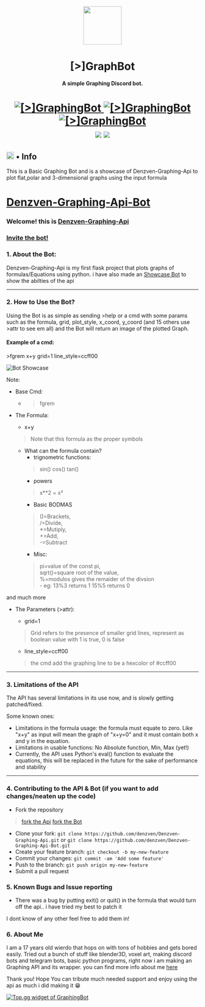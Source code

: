 <h2 align="center">
  <img src="https://cdn.discordapp.com/avatars/851532461061308438/e433f546147a5840c8910a18ebe02a70.png" height='100px' width='100px'>
</h2>

<h1 align="center">[>]GraphBot</h1>
<h4 align="center">A simple Graphing Discord bot.</h4>

<h1 align="center">
  <a href="https://top.gg/bot/851532461061308438">
      <img src="https://top.gg/api/widget/status/851532461061308438.svg" alt="[>]GraphingBot" />
  </a>
  <a href="https://top.gg/bot/851532461061308438">
      <img src="https://top.gg/api/widget/servers/851532461061308438.svg" alt="[>]GraphingBot" />
  </a>
  <a href="https://top.gg/bot/851532461061308438">
      <img src="https://top.gg/api/widget/upvotes/851532461061308438.svg" alt="[>]GraphingBot" />
  </a><br>
  <img src="https://img.shields.io/badge/discord.py-2.0-blue?style=flat" />
  <img src="https://img.shields.io/badge/Python-3.9-green?style=flat&logo=python" />
</h1>

<h2><img src="https://cdn.discordapp.com/emojis/766498653753049109.png?v=1" height="20px"> • Info</h2>

<p>This is a Basic Graphing Bot and is a showcase of Denzven-Graphing-Api to plot flat,polar and 3-dimensional graphs using the input formula</p>


# [Denzven-Graphing-Api-Bot](https://discord.com/oauth2/authorize?client_id=851532461061308438&permissions=117760&scope=bot)
### Welcome! this is [Denzven-Graphing-Api](https://denzven.pythonanywhere.com/)
### [Invite the bot!](https://discord.com/oauth2/authorize?client_id=851532461061308438&permissions=117760&scope=bot)
### 1. About the Bot:

Denzven-Graphing-Api is my first flask project that plots graphs of formulas/Equations using python. i have also made an [Showcase Bot](https://github.com/denzven/Denzven-Graphing-Api-Bot) to show the abilties of the api 

---

### 2. How to Use the Bot?

Using the Bot is as simple as sending >help or a cmd with some params such as the formula, grid, plot_style, x_coord, y_coord (and 15 others use >attr to see em all) and the Bot will return an image of the plotted Graph.

#### Example of a cmd:

\>fgrem x+y grid=1 line_style=ccff00


![Bot Showcase](https://cdn.discordapp.com/attachments/811888046910996490/885386425485389854/unknown.png)

Note:
- Base Cmd:
    - >fgrem
- The Formula:
    - x+y
    > Note that this formula as the proper symbols

    - What can the formula contain?
        - trignometric functions:
        > sin() cos() tan() 
        - powers
        > x**2 = x²
        - Basic BODMAS           
        >   ()=Brackets,   
            /=Divide,   
            *=Mutiply,  
            +=Add,  
            -=Subtract  
        - Misc:
        >   pi=value of the const pi,  
            sqrt()=square root of the value,  
            %=modulos gives the remaider of 
the divsion  
            - eg: 13%3 returns 1
                  15%5 returns 0

and much more

- The Parameters (>attr): 
    - grid=1
    > Grid refers to the presence of smaller grid lines, represent as boolean value with 1 is true, 0 is false

    - line_style=ccff00
    > the cmd add the graphing line to be a hexcolor of #ccff00

 
---

### 3. Limitations of the API

The API has several limitations in its use now, and is slowly getting patched/fixed.

Some known ones:
- Limitations in the formula usage: the formula must equate to zero. Like "x+y" as input will mean the graph of "x+y=0" and it must contain both x and y in the equation.  
- Limitations in usable functions: No Absolute function, Min, Max (yet!)
- Currently, the API uses Python's eval() function to evaluate the equations, this will be replaced in the future for the sake of performance and stability

---
### 4. Contributing to the API & Bot (if you want to add changes/neaten up the code)

- Fork the repository

> [fork the Api](https://github.com/denzven/Denzven-Graphing-Api/fork) 
> [fork the Bot](https://github.com/denzven/Denzven-Graphing-Api-Bot/fork)

- Clone your fork: `git clone https://github.com/denzven/Denzven-Graphing-Api.git` or `git clone https://github.com/denzven/Denzven-Graphing-Api-Bot.git`
- Create your feature branch: `git checkout -b my-new-feature`
- Commit your changes: `git commit -am 'Add some feature'`
- Push to the branch: `git push origin my-new-feature`
- Submit a pull request


### 5. Known Bugs and Issue reporting

- There was a bug by putting exit() or quit() in the formula that would turn off the api.. i have tried my best to patch it

I dont know of any other feel free to add them in!

### 6. About Me

I am a 17 years old wierdo that hops on with tons of hobbies and gets bored easily. Tried out a bunch of stuff like blender3D, voxel art, making discord bots and telegram bots, basic python programs, right now i am making an Graphing API and its wrapper.
you can find more info about me [here](https://denzven.pythonanywhere.com)

Thank you! Hope You can tribute much needed support and enjoy using the api as much i did making it 😁


[![Top.gg widget of GraphingBot](https://top.gg/api/widget/851532461061308438.svg)](https://top.gg/bot/851532461061308438)
